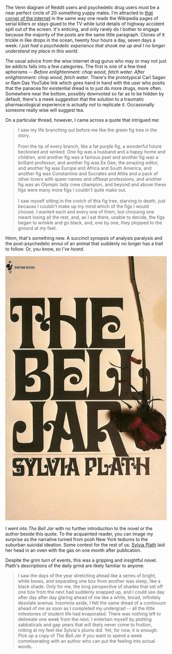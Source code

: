 The Venn diagram of Reddit users and psychedelic drug users must be a near perfect circle of 20-something yuppy males. I'm attracted to [that corner of the internet](https://www.reddit.com/r/RationalPsychonaut/) in the same way one reads the Wikipedia pages of serial killers or stays glued to the TV while lurid details of highway accident spill out of the screen. It's enticing, and only rarely do I bother to engage because the majority of the posts are the same little paragraph. Clones of it trickle in like drops in the ocean, twenty four hours a day, seven days a week: *I just had a psychedelic experience that shook me up and I no longer understand my place in this world.*

The usual advice from the wise internet drug gurus who may or may not just be addicts falls into a few categories. The first is one of a few tired aphorisms -- *Before enlightenment: chop wood, fetch water. After enlightenment: chop wood, fetch water.* There's the prototypical Carl Sagan or Ram Das YouTube link which goes hand in hand with the user who posits that the panacea for existential dread is to just do more drugs, more often. Somewhere near the bottom, possibly downvoted so far as to be hidden by default, there's a meek suggestion that the solution to a traumatic pharmacological experience is actually *not* to replicate it. Occasionally someone really wise will suggest tea.

On a particular thread, however, I came across a quote that intrigued me:
> I saw my life branching out before me like the green fig tree in the story. </br></br>From the tip of every branch, like a fat purple fig, a wonderful future beckoned and winked. One fig was a husband and a happy home and children, and another fig was a famous poet and another fig was a brilliant professor, and another fig was Ee Gee, the amazing editor, and another fig was Europe and Africa and South America, and another fig was Constantine and Socrates and Attila and a pack of other lovers with queer names and offbeat professions, and another fig was an Olympic lady crew champion, and beyond and above these figs were many more figs I couldn't quite make out. </br></br>I saw myself sitting in the crotch of this fig tree, starving to death, just because I couldn't make up my mind which of the figs I would choose. I wanted each and every one of them, but choosing one meant losing all the rest, and, as I sat there, unable to decide, the figs began to wrinkle and go black, and, one by one, they plopped to the ground at my feet.

Hmm, that's something new. A succinct synopsis of analysis paralysis and the post-psychedelic ennui of an animal that suddenly no longer has a trail to follow. Or, you know, *so I've heard*.

![Cover of The Bell Jar by Sylvia Plath](cover.jpeg)

I went into *The Bell Jar* with no further introduction to the novel or the author beside this quote. To the acquainted reader, you can image my surprise as the narrative turned from posh New York tediums to the suburban suicidal ideation. Some context for the rest of us: [Sylvia Plath](https://en.wikipedia.org/wiki/Sylvia_Plath) laid her head in an oven with the gas on one month after publication.

Despite the grim turn of events, this was a gripping and insightful novel. Plath's descriptions of the daily grind are likely familiar to anyone:
> I saw the days of the year stretching ahead like a series of bright, white boxes, and separating one box from another was sleep, like a black shade. Only for me, the long perspective of shades that set off one box from the next had suddenly snapped up, and I could see day after day after day glaring ahead of me like a white, broad, infinitely desolate avenue.
Insomnia aside, I felt the same dread of a continuum ahead of me as soon as I completed my undergrad -- all the little milestones of student life had evaporated. There was nothing left to delineate one week from the next. I entertain myself by plotting sabbaticals and gap years that will likely never come to fruition, rotting at my feet like Sylvia's plums did. Yet, for now, it is enough. Pick up a copy of *The Bell Jar* if you want to spend a week commiserating with an author who can put the feeling into actual words.